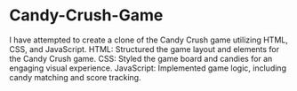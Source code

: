 # Candy-Crush-Game
I have attempted to create a clone of the Candy Crush game utilizing HTML, CSS, and JavaScript.
HTML: Structured the game layout and elements for the Candy Crush game.
CSS: Styled the game board and candies for an engaging visual experience.
JavaScript: Implemented game logic, including candy matching and score tracking.
